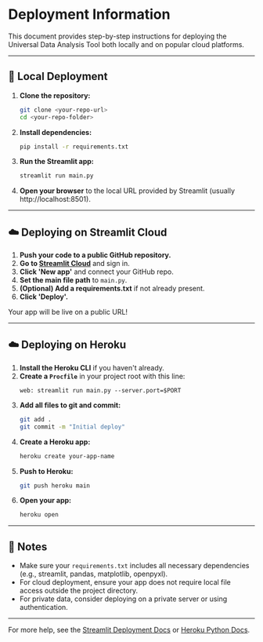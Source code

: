 # Deployment Information

This document provides step-by-step instructions for deploying the Universal Data Analysis Tool both locally and on popular cloud platforms.

---

## 🚀 Local Deployment

1. **Clone the repository:**
   ```bash
   git clone <your-repo-url>
   cd <your-repo-folder>
   ```
2. **Install dependencies:**
   ```bash
   pip install -r requirements.txt
   ```
3. **Run the Streamlit app:**
   ```bash
   streamlit run main.py
   ```
4. **Open your browser** to the local URL provided by Streamlit (usually http://localhost:8501).

---

## ☁️ Deploying on Streamlit Cloud

1. **Push your code to a public GitHub repository.**
2. **Go to [Streamlit Cloud](https://streamlit.io/cloud)** and sign in.
3. **Click 'New app'** and connect your GitHub repo.
4. **Set the main file path** to `main.py`.
5. **(Optional) Add a requirements.txt** if not already present.
6. **Click 'Deploy'.**

Your app will be live on a public URL!

---

## ☁️ Deploying on Heroku

1. **Install the Heroku CLI** if you haven't already.
2. **Create a `Procfile`** in your project root with this line:
   ```
   web: streamlit run main.py --server.port=$PORT
   ```
3. **Add all files to git and commit:**
   ```bash
   git add .
   git commit -m "Initial deploy"
   ```
4. **Create a Heroku app:**
   ```bash
   heroku create your-app-name
   ```
5. **Push to Heroku:**
   ```bash
   git push heroku main
   ```
6. **Open your app:**
   ```bash
   heroku open
   ```

---

## 📝 Notes
- Make sure your `requirements.txt` includes all necessary dependencies (e.g., streamlit, pandas, matplotlib, openpyxl).
- For cloud deployment, ensure your app does not require local file access outside the project directory.
- For private data, consider deploying on a private server or using authentication.

---

For more help, see the [Streamlit Deployment Docs](https://docs.streamlit.io/streamlit-community-cloud/deploy) or [Heroku Python Docs](https://devcenter.heroku.com/categories/python-support). 
